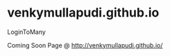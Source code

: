 venkymullapudi.github.io
========================

LoginToMany

Coming Soon Page @ http://venkymullapudi.github.io/
